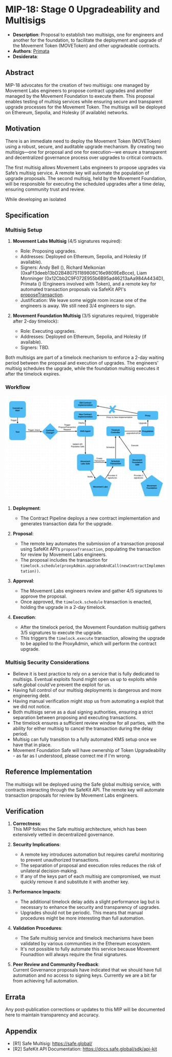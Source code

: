 # MIP-18: Stage 0 Upgradeability and Multisigs
- **Description**: Proposal to establish two multisigs, one for engineers and another for the foundation, to facilitate the deployment and upgrade of the Movement Token (MOVEToken) and other upgradeable contracts.
- **Authors**: [Primata](mailto:primata@movementlabs.xyz)
- **Desiderata**:

## Abstract

MIP-18 advocates for the creation of two multisigs: one managed by Movement Labs engineers to propose contract upgrades and another managed by the Movement Foundation to execute them. This proposal enables testing of multisig services while ensuring secure and transparent upgrade processes for the Movement Token. The multisigs will be deployed on Ethereum, Sepolia, and Holesky (if available) networks.

## Motivation

There is an immediate need to deploy the Movement Token (MOVEToken) using a robust, secure, and auditable upgrade mechanism. By creating two multisigs—one for proposal and one for execution—we ensure a transparent and decentralized governance process over upgrades to critical contracts.

The first multisig allows Movement Labs engineers to propose upgrades via Safe’s multisig service. A remote key will automate the population of upgrade proposals. The second multisig, held by the Movement Foundation, will be responsible for executing the scheduled upgrades after a time delay, ensuring community trust and review.

While developing an isolated

## Specification

### Multisig Setup

1. **Movement Labs Multisig** (4/5 signatures required):  
   - Role: Proposing upgrades.
   - Addresses: Deployed on Ethereum, Sepolia, and Holesky (if available).
   - Signers: Andy Bell (), Richard Melkonian (0xaFf3deeb13bD2B480751189808C16e9809EeBcce), Liam Monninger (0x12Cbb2C9F072E955b6B95ad46213aAa984A4434D), Primata () (Engineers involved with Token), and a remote key for automated transaction proposals via SafeKit API's [proposeTransaction](https://docs.safe.global/sdk/api-kit#propose-a-transaction-to-the-service).
   - Justification: We leave some wiggle room incase one of the engineers is away. We still need 3/4 engineers to sign.

2. **Movement Foundation Multisig** (3/5 signatures required, triggerable after 2-day timelock):  
   - Role: Executing upgrades.
   - Addresses: Deployed on Ethereum, Sepolia, and Holesky (if available).
   - Signers: TBD.

Both multisigs are part of a timelock mechanism to enforce a 2-day waiting period between the proposal and execution of upgrades. The engineers' multisig schedules the upgrade, while the foundation multisig executes it after the timelock expires.

### Workflow

![Workflow](workflow.png)

1. **Deployment**:  
   - The Contract Pipeline deploys a new contract implementation and generates transaction data for the upgrade.

2. **Proposal**:  
   - The remote key automates the submission of a transaction proposal using SafeKit API’s `proposeTransaction`, populating the transaction for review by Movement Labs engineers.
   - The proposal includes the transaction for `timelock.schedule(proxyAdmin.upgradeAndCall(newContractImplementation))`.

3. **Approval**:  
   - The Movement Labs engineers review and gather 4/5 signatures to approve the proposal.
   - Once approved, the `timelock.schedule` transaction is enacted, holding the upgrade in a 2-day timelock.

4. **Execution**:  
   - After the timelock period, the Movement Foundation multisig gathers 3/5 signatures to execute the upgrade.
   - This triggers the `timelock.execute` transaction, allowing the upgrade to be applied to the ProxyAdmin, which will perform the contract upgrade.

### Multisig Security Considerations

- Believe it is best practice to rely on a service that is fully dedicated to multisigs. Eventual exploits found might open us up to exploits while safe.global could've prevent the exploit for us.
- Having full control of our multisig deployments is dangerous and more engineering debt.
- Having manual verification might stop us from automating a exploit that we did not notice.
- Both multisigs serve as a dual signing authorities, ensuring a strict separation between proposing and executing transactions.
- The timelock ensures a sufficient review window for all parties, with the ability for either multisig to cancel the transaction during the delay period.
- Multisig can fully transition to a fully automated KMS setup once we have that in place.
- Movement Foundation Safe will have ownership of Token Upgradeability - as far as I understood, please correct me if I'm wrong.

## Reference Implementation

The multisigs will be deployed using the Safe global multisig service, with contracts interacting through the SafeKit API. The remote key will automate transaction proposals for review by Movement Labs engineers.

## Verification

1. **Correctness**:  
   This MIP follows the Safe multisig architecture, which has been extensively vetted in decentralized governance.

2. **Security Implications**:  
   - A remote key introduces automation but requires careful monitoring to prevent unauthorized transactions.
   - The separation of proposal and execution roles reduces the risk of unilateral decision-making.
   - If any of the keys part of each multisig are compromised, we must quickly remove it and substitute it with another key.

3. **Performance Impacts**:  
   - The additional timelock delay adds a slight performance lag but is necessary to enhance the security and transparency of upgrades.
   - Upgrades should not be periodic. This means that manual procedures might be more interesting than full automation.

4. **Validation Procedures**:  
   - The Safe multisig service and timelock mechanisms have been validated by various communities in the Ethereum ecosystem.
   - It's not possible to fully automate this service because Movement Founadtion will always require the final signatures.

5. **Peer Review and Community Feedback**:  
   Current Governance proposals have indicated that we should have full automation and no access to signing keys. Currently we are a bit far from achieving full automation.

## Errata

Any post-publication corrections or updates to this MIP will be documented here to maintain transparency and accuracy.

## Appendix

- [R1] Safe Multisig: https://safe.global/
- [R2] SafeKit API Documentation: https://docs.safe.global/sdk/api-kit
